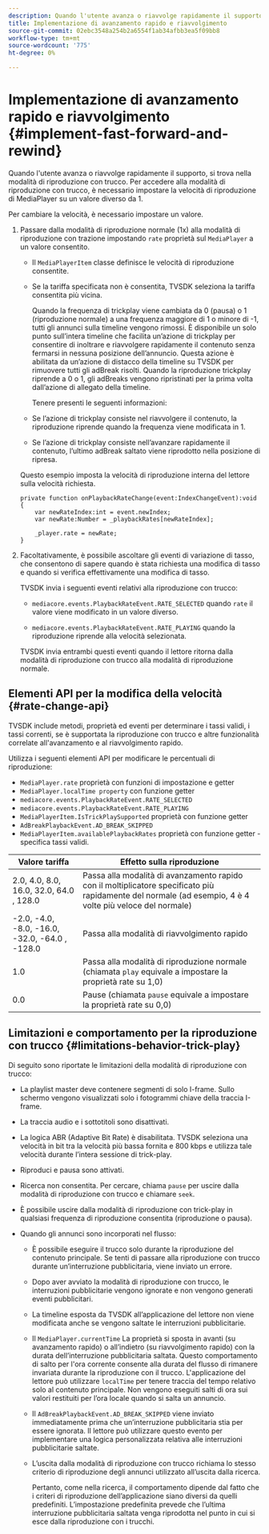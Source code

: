 ```yaml
---
description: Quando l'utente avanza o riavvolge rapidamente il supporto, si trova nella modalità di riproduzione con trucco. Per accedere alla modalità di riproduzione con trucco, è necessario impostare la velocità di riproduzione di MediaPlayer su un valore diverso da 1.
title: Implementazione di avanzamento rapido e riavvolgimento
source-git-commit: 02ebc3548a254b2a6554f1ab34afbb3ea5f09bb8
workflow-type: tm+mt
source-wordcount: '775'
ht-degree: 0%

---
```


# Implementazione di avanzamento rapido e riavvolgimento {#implement-fast-forward-and-rewind}

Quando l&#39;utente avanza o riavvolge rapidamente il supporto, si trova nella modalità di riproduzione con trucco. Per accedere alla modalità di riproduzione con trucco, è necessario impostare la velocità di riproduzione di MediaPlayer su un valore diverso da 1.

Per cambiare la velocità, è necessario impostare un valore.

1. Passare dalla modalità di riproduzione normale (1x) alla modalità di riproduzione con trazione impostando `rate` proprietà sul `MediaPlayer` a un valore consentito.

   * Il `MediaPlayerItem` classe definisce le velocità di riproduzione consentite.
   * Se la tariffa specificata non è consentita, TVSDK seleziona la tariffa consentita più vicina.

     Quando la frequenza di trickplay viene cambiata da 0 (pausa) o 1 (riproduzione normale) a una frequenza maggiore di 1 o minore di -1, tutti gli annunci sulla timeline vengono rimossi. È disponibile un solo punto sull’intera timeline che facilita un’azione di trickplay per consentire di inoltrare e riavvolgere rapidamente il contenuto senza fermarsi in nessuna posizione dell’annuncio. Questa azione è abilitata da un’azione di distacco della timeline su TVSDK per rimuovere tutti gli adBreak risolti. Quando la riproduzione trickplay riprende a 0 o 1, gli adBreaks vengono ripristinati per la prima volta dall’azione di allegato della timeline.

     Tenere presenti le seguenti informazioni:

   * Se l’azione di trickplay consiste nel riavvolgere il contenuto, la riproduzione riprende quando la frequenza viene modificata in 1.
   * Se l’azione di trickplay consiste nell’avanzare rapidamente il contenuto, l’ultimo adBreak saltato viene riprodotto nella posizione di ripresa.

   Questo esempio imposta la velocità di riproduzione interna del lettore sulla velocità richiesta.

   ```
   private function onPlaybackRateChange(event:IndexChangeEvent):void { 
       var newRateIndex:int = event.newIndex; 
       var newRate:Number = _playbackRates[newRateIndex]; 
   
       _player.rate = newRate; 
   } 
   ```

1. Facoltativamente, è possibile ascoltare gli eventi di variazione di tasso, che consentono di sapere quando è stata richiesta una modifica di tasso e quando si verifica effettivamente una modifica di tasso.

   TVSDK invia i seguenti eventi relativi alla riproduzione con trucco:

   * `mediacore.events.PlaybackRateEvent.RATE_SELECTED` quando `rate` il valore viene modificato in un valore diverso.

   * `mediacore.events.PlaybackRateEvent.RATE_PLAYING` quando la riproduzione riprende alla velocità selezionata.

   TVSDK invia entrambi questi eventi quando il lettore ritorna dalla modalità di riproduzione con trucco alla modalità di riproduzione normale.

## Elementi API per la modifica della velocità {#rate-change-api}

TVSDK include metodi, proprietà ed eventi per determinare i tassi validi, i tassi correnti, se è supportata la riproduzione con trucco e altre funzionalità correlate all&#39;avanzamento e al riavvolgimento rapido.

Utilizza i seguenti elementi API per modificare le percentuali di riproduzione:

* `MediaPlayer.rate` proprietà con funzioni di impostazione e getter
* `MediaPlayer.localTime property` con funzione getter
* `mediacore.events.PlaybackRateEvent.RATE_SELECTED`
* `mediacore.events.PlaybackRateEvent.RATE_PLAYING`
* `MediaPlayerItem.IsTrickPlaySupported` proprietà con funzione getter
* `AdBreakPlaybackEvent.AD_BREAK_SKIPPED`
* `MediaPlayerItem.availablePlaybackRates` proprietà con funzione getter - specifica tassi validi.

| Valore tariffa | Effetto sulla riproduzione |
|---|---|
| 2.0, 4.0, 8.0, 16.0, 32.0, 64.0  , 128.0 | Passa alla modalità di avanzamento rapido con il moltiplicatore specificato più rapidamente del normale (ad esempio, 4 è 4 volte più veloce del normale) |
| -2.0, -4.0, -8.0, -16.0, -32.0, -64.0  , -128.0 | Passa alla modalità di riavvolgimento rapido |
| 1.0 | Passa alla modalità di riproduzione normale (chiamata `play` equivale a impostare la proprietà rate su 1,0) |
| 0.0 | Pause (chiamata `pause` equivale a impostare la proprietà rate su 0,0) |

## Limitazioni e comportamento per la riproduzione con trucco {#limitations-behavior-trick-play}

Di seguito sono riportate le limitazioni della modalità di riproduzione con trucco:

* La playlist master deve contenere segmenti di solo I-frame. Sullo schermo vengono visualizzati solo i fotogrammi chiave della traccia I-frame.
* La traccia audio e i sottotitoli sono disattivati.
* La logica ABR (Adaptive Bit Rate) è disabilitata. TVSDK seleziona una velocità in bit tra la velocità più bassa fornita e 800 kbps e utilizza tale velocità durante l’intera sessione di trick-play.
* Riproduci e pausa sono attivati.
* Ricerca non consentita. Per cercare, chiama `pause` per uscire dalla modalità di riproduzione con trucco e chiamare `seek`.

* È possibile uscire dalla modalità di riproduzione con trick-play in qualsiasi frequenza di riproduzione consentita (riproduzione o pausa).
* Quando gli annunci sono incorporati nel flusso:

   * È possibile eseguire il trucco solo durante la riproduzione del contenuto principale. Se tenti di passare alla riproduzione con trucco durante un’interruzione pubblicitaria, viene inviato un errore.
   * Dopo aver avviato la modalità di riproduzione con trucco, le interruzioni pubblicitarie vengono ignorate e non vengono generati eventi pubblicitari.
   * La timeline esposta da TVSDK all’applicazione del lettore non viene modificata anche se vengono saltate le interruzioni pubblicitarie.
   * Il `MediaPlayer.currentTime` La proprietà si sposta in avanti (su avanzamento rapido) o all’indietro (su riavvolgimento rapido) con la durata dell’interruzione pubblicitaria saltata. Questo comportamento di salto per l&#39;ora corrente consente alla durata del flusso di rimanere invariata durante la riproduzione con il trucco. L&#39;applicazione del lettore può utilizzare `localTime` per tenere traccia del tempo relativo solo al contenuto principale. Non vengono eseguiti salti di ora sui valori restituiti per l’ora locale quando si salta un annuncio.

   * Il `AdBreakPlaybackEvent.AD_BREAK_SKIPPED` viene inviato immediatamente prima che un’interruzione pubblicitaria stia per essere ignorata. Il lettore può utilizzare questo evento per implementare una logica personalizzata relativa alle interruzioni pubblicitarie saltate.
   * L’uscita dalla modalità di riproduzione con trucco richiama lo stesso criterio di riproduzione degli annunci utilizzato all’uscita dalla ricerca.

     Pertanto, come nella ricerca, il comportamento dipende dal fatto che i criteri di riproduzione dell’applicazione siano diversi da quelli predefiniti. L’impostazione predefinita prevede che l’ultima interruzione pubblicitaria saltata venga riprodotta nel punto in cui si esce dalla riproduzione con i trucchi.
